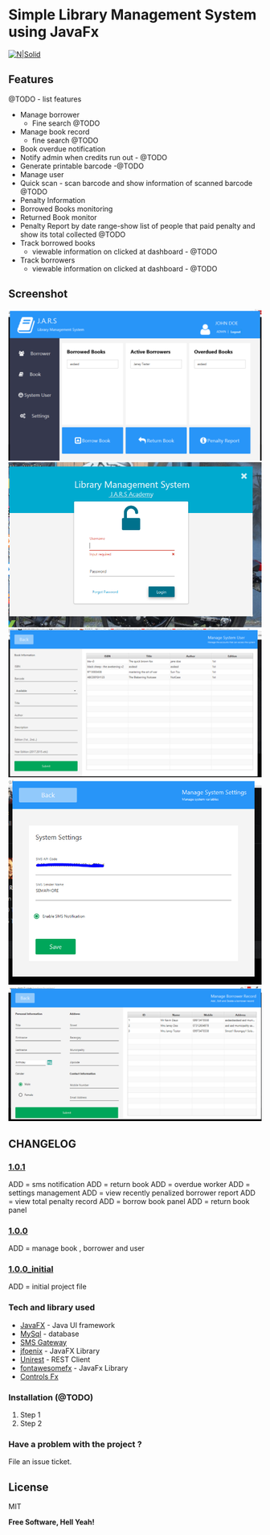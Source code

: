 # Simple Library Management System using JavaFx

[![N|Solid](https://jaxenter.com/wp-content/uploads/2013/03/javafx.1.png)](#)

## Features
@TODO - list features
* Manage borrower
    * Fine search @TODO
* Manage book record
    * fine search @TODO
* Book overdue notification
* Notify admin when credits run out  - @TODO
* Generate printable barcode -@TODO
* Manage user
* Quick scan - scan barcode and show information of scanned barcode @TODO
* Penalty Information
* Borrowed Books monitoring
* Returned Book monitor
* Penalty Report by date range-show list of people that paid penalty and show its total collected @TODO
* Track borrowed books 
    * viewable information on clicked at dashboard - @TODO
* Track borrowers
    * viewable information on clicked at dashboard - @TODO

## Screenshot
![](docs/dashboard.PNG)
![](docs/login.PNG)
![](docs/manage_book.PNG)
![](docs/manage_settings.PNG)
![](docs/manage_user.PNG)


## CHANGELOG
### [1.0.1](https://github.com/kevindaus/library-management-system-javafx/releases/tag/1.0.1)
ADD = sms notification
ADD = return book 
ADD = overdue worker
ADD = settings management
ADD = view recently penalized borrower report
ADD = view total penalty record 
ADD = borrow book panel
ADD = return book panel

### [1.0.0](https://github.com/kevindaus/library-management-system-javafx/releases/tag/1.0.0)
ADD = manage book , borrower and user

### [1.0.0_initial](https://github.com/kevindaus/library-management-system-javafx/releases/tag/1.0.0)
ADD = initial project file

### Tech and library used
* [JavaFX](http://www.oracle.com/technetwork/java/javafx/overview/index.html) - Java UI framework
* [MySql](https://www.mysql.com/) - database
* [SMS Gateway](https://semaphore.co/)
* [jfoenix](http://www.jfoenix.com/) - JavaFX Library
* [Unirest](http://unirest.io/) - REST Client
* [fontawesomefx](https://bitbucket.org/Jerady/fontawesomefx) - JavaFx Library
* [Controls Fx](http://fxexperience.com/controlsfx/)

### Installation (@TODO)
1. Step 1
2. Step 2


### Have a problem with the project ? 

File an issue ticket. 


License
----

MIT

**Free Software, Hell Yeah!**


